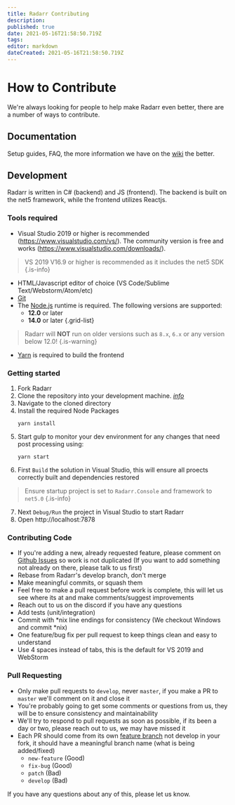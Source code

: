 ```yaml
---
title: Radarr Contributing
description: 
published: true
date: 2021-05-16T21:58:50.719Z
tags: 
editor: markdown
dateCreated: 2021-05-16T21:58:50.719Z
---
```


# How to Contribute

We're always looking for people to help make Radarr even better, there are a number of ways to contribute.

## Documentation
Setup guides, FAQ, the more information we have on the [wiki](https://wiki.servarr.com/Radarr) the better.

## Development

Radarr is written in C# (backend) and JS (frontend). The backend is built on the net5 framework, while the frontend utilizes Reactjs. 

### Tools required
- Visual Studio 2019 or higher is recommended (https://www.visualstudio.com/vs/).  The community version is free and works (https://www.visualstudio.com/downloads/).
> VS 2019 V16.9 or higher is recommended as it includes the net5 SDK
{.is-info}

- HTML/Javascript editor of choice (VS Code/Sublime Text/Webstorm/Atom/etc)
- [Git](https://git-scm.com/downloads)
- The [Node.js](https://nodejs.org/) runtime is required. The following versions are supported:
  - **12.0** or later
  - **14.0** or later
{.grid-list}

> Radarr will **NOT** run on older versions such as `8.x`, `6.x` or any version below 12.0!
{.is-warning}
- [Yarn](https://yarnpkg.com/) is required to build the frontend

### Getting started

1. Fork Radarr
1. Clone the repository into your development machine. [*info*](https://docs.github.com/en/github/creating-cloning-and-archiving-repositories/cloning-a-repository-from-github)
1. Navigate to the cloned directory
1. Install the required Node Packages 
   ```
   yarn install
   ```
1. Start gulp to monitor your dev environment for any changes that need post processing using:
   ```
   yarn start
   ``` 
1. First `Build` the solution in Visual Studio, this will ensure all proects correctly built and dependencies restored
> Ensure startup project is set to `Radarr.Console` and    framework to `net5.0`
{.is-info}

7. Next `Debug/Run` the project in Visual Studio to start Radarr
8. Open http://localhost:7878

### Contributing Code
- If you're adding a new, already requested feature, please comment on [Github Issues](https://github.com/Radarr/Radarr/issues "Github Issues") so work is not duplicated (If you want to add something not already on there, please talk to us first)
- Rebase from Radarr's develop branch, don't merge
- Make meaningful commits, or squash them
- Feel free to make a pull request before work is complete, this will let us see where its at and make comments/suggest improvements
- Reach out to us on the discord if you have any questions
- Add tests (unit/integration)
- Commit with *nix line endings for consistency (We checkout Windows and commit *nix)
- One feature/bug fix per pull request to keep things clean and easy to understand
- Use 4 spaces instead of tabs, this is the default for VS 2019 and WebStorm

### Pull Requesting
- Only make pull requests to `develop`, never `master`, if you make a PR to `master` we'll comment on it and close it
- You're probably going to get some comments or questions from us, they will be to ensure consistency and maintainability
- We'll try to respond to pull requests as soon as possible, if its been a day or two, please reach out to us, we may have missed it
- Each PR should come from its own [feature branch](http://martinfowler.com/bliki/FeatureBranch.html) not develop in your fork, it should have a meaningful branch name (what is being added/fixed)
  - `new-feature` (Good)
  - `fix-bug` (Good)
  - `patch` (Bad)
  - `develop` (Bad)

If you have any questions about any of this, please let us know.